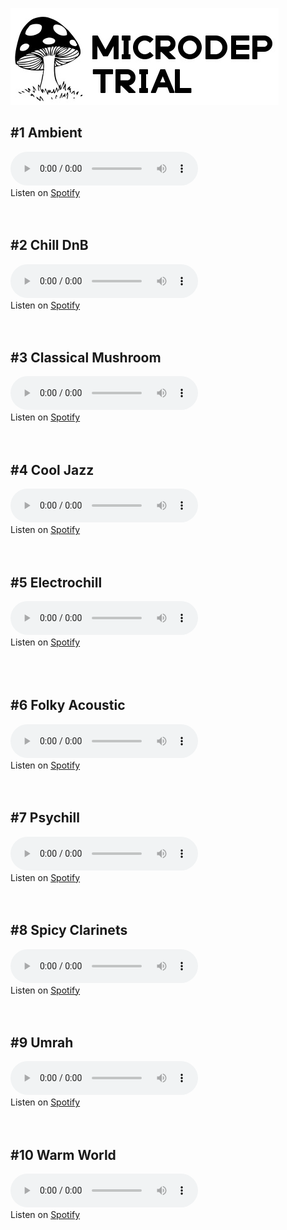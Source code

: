 ![MicroDep logo](/docs/assets/2line_black.jpg)

## #1 Ambient
<audio src="https://barbelith.quetzal-barb.ts.net:10000/microdep/MicroDep%20-%20Ambient.mp3" controls> </audio>  
Listen on [Spotify](https://open.spotify.com/playlist/6GMTi8qhp376yMh9VIj5eA?si=27679897c94646a1)  
<br><br>  
    
## #2 Chill DnB
<audio src="https://barbelith.quetzal-barb.ts.net:10000/microdep/MicroDep%20-%20Chill%20DnB.mp3" controls> </audio>  
Listen on [Spotify](https://open.spotify.com/playlist/4NLqXwqmyFUFlvONrv9Dq3?si=9727199caf384e6f)  
<br><br>

## #3 Classical Mushroom
<audio src="https://barbelith.quetzal-barb.ts.net:10000/microdep/MicroDep%20-%20Classical%20Mushroom.mp3" controls> </audio>  
Listen on [Spotify](https://open.spotify.com/playlist/145Rqlz847rIzdeiFpxGkU?si=ffa5617102e64f10)  
<br><br>

## #4 Cool Jazz
<audio src="https://barbelith.quetzal-barb.ts.net:10000/microdep/MicroDep%20-%20Cool%20Jazz.mp3" controls> </audio>  
Listen on [Spotify](https://open.spotify.com/playlist/5duDHHpPaK7wGrrP7s7Xfz?si=3a0c420f84194d44)  
<br><br>

## #5 Electrochill
<audio src="https://barbelith.quetzal-barb.ts.net:10000/microdep/MicroDep%20-%20Electrochill.mp3" controls> </audio>  
Listen on [Spotify](https://open.spotify.com/playlist/5bbnFZwvKOoAv9tAa7ri5H?si=5ad69e11088c40f1)  
<br><br><br>
  

## #6 Folky Acoustic
<audio src="https://barbelith.quetzal-barb.ts.net:10000/microdep/MicroDep%20-%20Folky%20Acoustic.mp3" controls> </audio>  
Listen on [Spotify](https://open.spotify.com/playlist/4vcCb2GI0L8rAUZz7XVvzf?si=0fd87fe8666b40be)  
<br><br>

## #7 Psychill
<audio src="https://barbelith.quetzal-barb.ts.net:10000/microdep/MicroDep%20-%20Psychill.mp3" controls> </audio>  
Listen on [Spotify](https://open.spotify.com/playlist/3tdUl5OnmOSrPJSG8Remaf?si=b38beb516e5a4c26)  
<br><br>

## #8 Spicy Clarinets
<audio src="https://barbelith.quetzal-barb.ts.net:10000/microdep/MicroDep%20-%20Spicy%20Clarinets.mp3" controls> </audio>  
Listen on [Spotify](https://open.spotify.com/playlist/7rDVp1xZTkV7dlz2IQVRnX?si=98b4870c764146a5)  
<br><br>

## #9 Umrah
<audio src="https://barbelith.quetzal-barb.ts.net:10000/microdep/MicroDep%20-%20Umrah.mp3" controls> </audio>  
Listen on [Spotify](https://open.spotify.com/playlist/5Uvo1cpMHIfg0rbli6iv1J?si=cd46ee7fa47f4e9e)  
<br><br>

## #10 Warm World
<audio src="https://barbelith.quetzal-barb.ts.net:10000/microdep/MicroDep%20-%20Warm%20World.mp3" controls> </audio>  
Listen on [Spotify](https://open.spotify.com/playlist/576glb2V9t6syiEHVvfeaa?si=04b32735682445e4)  
<br><br>


